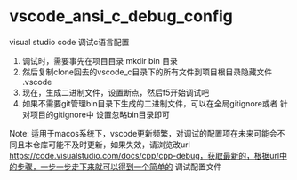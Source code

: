 # vscode_ansi_c_debug_config
visual studio code 调试c语言配置

  1. 调试时，需要事先在项目目录 mkdir bin 目录
  2. 然后复制clone回去的vscode_c目录下的所有文件到项目根目录隐藏文件 .vscode
  3. 现在，生成二进制文件，设置断点，然后f5开始调试吧
  4. 如果不需要git管理bin目录下生成的二进制文件，可以在全局gitignore或者 针对项目的gitignore中 设置忽略bin目录即可

Note: 适用于macos系统下，vscode更新频繁，对调试的配置项在未来可能会不同且本仓库可能不及时更新，如果失效，请浏览改url
https://code.visualstudio.com/docs/cpp/cpp-debug，获取最新的，根据url中的步骤，一步一步走下来就可以得到一个简单的
调试配置文件

  

